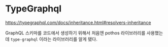 # TypeGraphql
https://typegraphql.com/docs/inheritance.html#resolvers-inheritance

GraphQL 스키마를 코드에서 생성하기 위해서 처음엔 pothos 라이브러리를 사용했는데 `type-graphql` 이라는 라이브러리를 알게 됐다.
